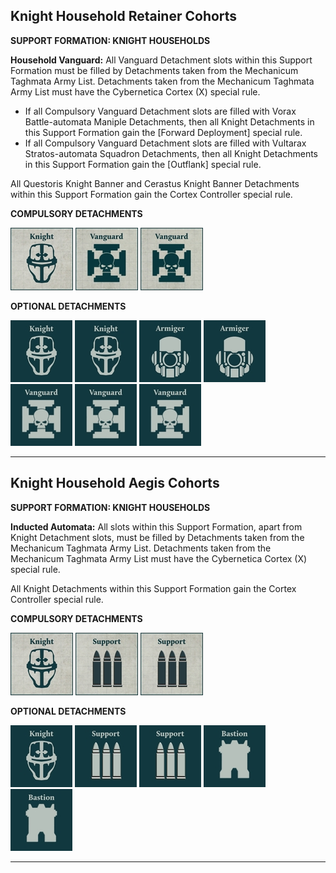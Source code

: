 ## Knight Household Retainer Cohorts

**SUPPORT FORMATION: KNIGHT HOUSEHOLDS**

**Household Vanguard:** All Vanguard Detachment slots within this Support Formation must be filled by Detachments taken from the Mechanicum Taghmata Army List. Detachments taken from the Mechanicum Taghmata Army List must have the Cybernetica Cortex (X) special rule.

- If all Compulsory Vanguard Detachment slots are filled with Vorax Battle-automata Maniple Detachments, then all Knight Detachments in this Support Formation gain the [Forward Deployment] special rule.
- If all Compulsory Vanguard Detachment slots are filled with Vultarax Stratos-automata Squadron Detachments, then all Knight Detachments in this Support Formation gain the [Outflank] special rule.

All Questoris Knight Banner and Cerastus Knight Banner Detachments within this Support Formation gain the Cortex Controller special rule.

**COMPULSORY DETACHMENTS**

[![](../../media/strategic_assets/compulsory_knight.jpg)](../../strategic_assets/detachments.md#knight-detachments) [![](../../media/factions/mechanicum_taghmata/compulsory_vanguard.jpg)](../../factions/mechanicum_taghmata/detachments.md#vanguard-detachments) [![](../../media/factions/mechanicum_taghmata/compulsory_vanguard.jpg)](../../factions/mechanicum_taghmata/detachments.md#vanguard-detachments)

**OPTIONAL DETACHMENTS**

[![](../../media/strategic_assets/optional_knight.jpg)](../../strategic_assets/detachments.md#knight-detachments) [![](../../media/strategic_assets/optional_knight.jpg)](../../strategic_assets/detachments.md#knight-detachments) [![](../../media/factions/knight_households/optional_armiger.jpg)](../../strategic_assets/detachments.md#questoris-knight-armiger-talon) [![](../../media/factions/knight_households/optional_armiger.jpg)](../../strategic_assets/detachments.md#questoris-knight-armiger-talon) [![](../../media/factions/mechanicum_taghmata/optional_vanguard.jpg)](../../factions/mechanicum_taghmata/detachments.md#vanguard-detachments) [![](../../media/factions/mechanicum_taghmata/optional_vanguard.jpg)](../../factions/mechanicum_taghmata/detachments.md#vanguard-detachments) [![](../../media/factions/mechanicum_taghmata/optional_vanguard.jpg)](../../factions/mechanicum_taghmata/detachments.md#vanguard-detachments)

---

## Knight Household Aegis Cohorts

**SUPPORT FORMATION: KNIGHT HOUSEHOLDS**

**Inducted Automata:** All slots within this Support Formation, apart from Knight Detachment slots, must be filled by Detachments taken from the Mechanicum Taghmata Army List. Detachments taken from the Mechanicum Taghmata Army List must have the Cybernetica Cortex (X) special rule.

All Knight Detachments within this Support Formation gain the Cortex Controller special rule.

**COMPULSORY DETACHMENTS**

[![](../../media/strategic_assets/compulsory_knight.jpg)](../../strategic_assets/detachments.md#knight-detachments) [![](../../media/factions/mechanicum_taghmata/compulsory_support.jpg)](../../factions/mechanicum_taghmata/detachments.md#support-detachments) [![](../../media/factions/mechanicum_taghmata/compulsory_support.jpg)](../../factions/mechanicum_taghmata/detachments.md#support-detachments)

**OPTIONAL DETACHMENTS**

[![](../../media/strategic_assets/optional_knight.jpg)](../../strategic_assets/detachments.md#knight-detachments) [![](../../media/factions/mechanicum_taghmata/optional_support.jpg)](../../factions/mechanicum_taghmata/detachments.md#support-detachments) [![](../../media/factions/mechanicum_taghmata/optional_support.jpg)](../../factions/mechanicum_taghmata/detachments.md#support-detachments) [![](../../media/factions/mechanicum_taghmata/optional_bastion.jpg)](../../factions/mechanicum_taghmata/detachments.md#bastion-detachments) [![](../../media/factions/mechanicum_taghmata/optional_bastion.jpg)](../../factions/mechanicum_taghmata/detachments.md#bastion-detachments)

---